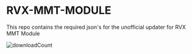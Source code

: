 # RVX-MMT-MODULE
This repo contains the required json's for the unofficial updater for RVX MMT Module

![downloadCount](https://img.shields.io/github/downloads/kazimmt/RVX-MMT-module/total?color=blue&label=Downloads)

